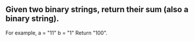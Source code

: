 ## Given two binary strings, return their sum (also a binary string).
 
For example,
a = "11"
b = "1"
Return "100".